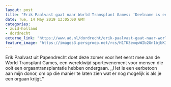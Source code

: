 ```yaml
---
layout: post
title: "Erik Paalvast gaat naar World Transplant Games: ‘Deelname is eerbetoon aan leverdonor’"
date: Tue, 14 May 2019 13:05:00 GMT
categories: 
- zuid-holland 
- dordrecht 
externe_link: "https://www.ad.nl/dordrecht/erik-paalvast-gaat-naar-world-transplant-games-deelname-is-eerbetoon-aan-leverdonor~ad1090de/"
feature_image: "https://images3.persgroep.net/rcs/H1TK3exqwWIb2Gn1bjbKIW3cxm0/diocontent/148266165/_fitwidth/400/?appId=21791a8992982cd8da851550a453bd7f&quality=0.7"
---
```


Erik Paalvast uit Papendrecht doet deze zomer voor het eerst mee aan de World Transplant Games, een wereldwijd sportevenement voor mensen die ooit een orgaantransplantatie hebben ondergaan. ,,Het is een eerbetoon aan mijn donor, om op die manier te laten zien wat er nog mogelijk is als je een orgaan krijgt.’’
